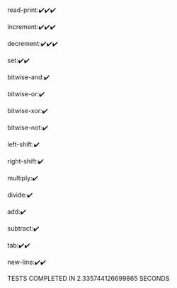read-print:✔️✔️✔️

increment:✔️✔️✔️

decrement:✔️✔️✔️

set:✔️✔️

bitwise-and:✔️

bitwise-or:✔️

bitwise-xor:✔️

bitwise-not:✔️

left-shift:✔️

right-shift:✔️

multiply:✔️

divide:✔️

add:✔️

subtract:✔️

tab:✔️✔️

new-line:✔️✔️

TESTS COMPLETED IN 2.335744126699865 SECONDS